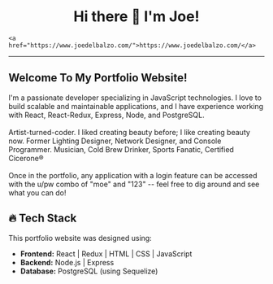 ###
<h1 align="center"> Hi there 👋 I'm Joe!</h1>
<p align="center">

    <a href="https://www.joedelbalzo.com/">https://www.joedelbalzo.com/</a>

  <hr>
</p>

## Welcome To My Portfolio Website!

I'm a passionate developer specializing in JavaScript technologies. I love to build scalable and maintainable applications, and I have experience working with React, React-Redux, Express, Node, and PostgreSQL.</br><br/>
Artist-turned-coder. I liked creating beauty before; I like creating beauty now.
Former Lighting Designer, Network Designer, and Console Programmer. Musician, Cold Brew Drinker, Sports Fanatic, Certified Cicerone®</br><br/>
Once in the portfolio, any application with a login feature can be accessed with the u/pw combo of "moe" and "123" -- feel free to dig around and see what you can do!

## 🔥 Tech Stack

This portfolio website was designed using:

- **Frontend:** React | Redux | HTML | CSS | JavaScript
- **Backend:** Node.js | Express
- **Database:** PostgreSQL (using Sequelize)



<!--
**joedelbalzo/joedelbalzo** is a ✨ _special_ ✨ repository because its `README.md` (this file) appears on your GitHub profile.

Here are some ideas to get you started:

- 🔭 I’m currently working on ...
- 🌱 I’m currently learning ...
- 👯 I’m looking to collaborate on ...
- 🤔 I’m looking for help with ...
- 💬 Ask me about ...
- 📫 How to reach me: ...
- 😄 Pronouns: ...
- ⚡ Fun fact: ...
-->



